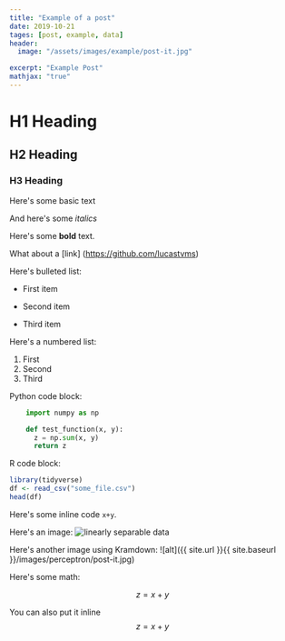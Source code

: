 ```yaml
---
title: "Example of a post"
date: 2019-10-21
tages: [post, example, data]
header:
  image: "/assets/images/example/post-it.jpg"

excerpt: "Example Post"
mathjax: "true"
---
```


# H1 Heading

## H2 Heading

### H3 Heading

Here's some basic text

And here's some *italics*

Here's some **bold** text.

What about a [link] (https://github.com/lucastvms)

Here's  bulleted list:
* First item
+ Second item
- Third item

Here's a numbered list:
1. First
2. Second
3. Third

Python code block:
```python
    import numpy as np

    def test_function(x, y):
      z = np.sum(x, y)
      return z
```

R code block:
```r
library(tidyverse)
df <- read_csv("some_file.csv")
head(df)
```

Here's some inline code `x+y`.

Here's an image:
<img src="{{ site.url }}{{ site.baseurl }}/assets/images/example/example.jpg" alt="linearly separable data">

Here's another image using Kramdown:
![alt]({{ site.url }}{{ site.baseurl }}/images/perceptron/post-it.jpg)

Here's some math:

$$z=x+y$$

You can also put it inline $$z=x+y$$
